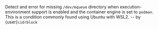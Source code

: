 Detect and error for missing `/dev/mqueue` directory when
execution-environment support is enabled and the container
engine is set to `podman`. This is a condition commonly
found using Ubuntu with WSL2.
-- by {user}`cidrblock`
